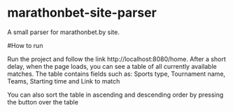 # marathonbet-site-parser

A small parser for marathonbet.by site.

#How to run

Run the project and follow the link http://localhost:8080/home.
After a short delay, when the page loads, you can see a table of all currently available matches.
The table contains fields such as: Sports type, Tournament name, Teams, Starting time and Link to match

You can also sort the table in ascending and descending order by pressing the button over the table
